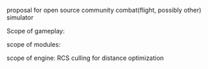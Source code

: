 proposal for open source community combat(flight, possibly other) simulator

Scope of gameplay:


scope of modules:


scope of engine:
RCS culling for distance optimization
